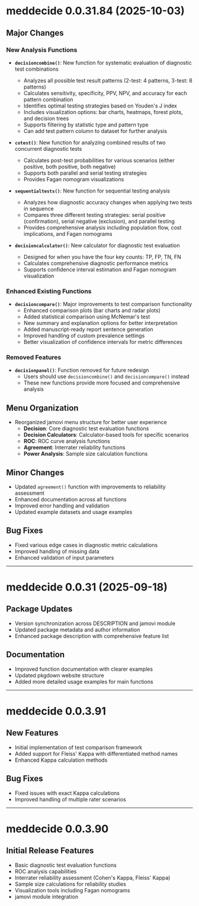 # meddecide 0.0.31.84 (2025-10-03)

## Major Changes

### New Analysis Functions

* **`decisioncombine()`**: New function for systematic evaluation of diagnostic test combinations
  - Analyzes all possible test result patterns (2-test: 4 patterns, 3-test: 8 patterns)
  - Calculates sensitivity, specificity, PPV, NPV, and accuracy for each pattern combination
  - Identifies optimal testing strategies based on Youden's J index
  - Includes visualization options: bar charts, heatmaps, forest plots, and decision trees
  - Supports filtering by statistic type and pattern type
  - Can add test pattern column to dataset for further analysis

* **`cotest()`**: New function for analyzing combined results of two concurrent diagnostic tests
  - Calculates post-test probabilities for various scenarios (either positive, both positive, both negative)
  - Supports both parallel and serial testing strategies
  - Provides Fagan nomogram visualizations

* **`sequentialtests()`**: New function for sequential testing analysis
  - Analyzes how diagnostic accuracy changes when applying two tests in sequence
  - Compares three different testing strategies: serial positive (confirmation), serial negative (exclusion), and parallel testing
  - Provides comprehensive analysis including population flow, cost implications, and Fagan nomograms

* **`decisioncalculator()`**: New calculator for diagnostic test evaluation
  - Designed for when you have the four key counts: TP, FP, TN, FN
  - Calculates comprehensive diagnostic performance metrics
  - Supports confidence interval estimation and Fagan nomogram visualization

### Enhanced Existing Functions

* **`decisioncompare()`**: Major improvements to test comparison functionality
  - Enhanced comparison plots (bar charts and radar plots)
  - Added statistical comparison using McNemar's test
  - New summary and explanation options for better interpretation
  - Added manuscript-ready report sentence generation
  - Improved handling of custom prevalence settings
  - Better visualization of confidence intervals for metric differences

### Removed Features

* **`decisionpanel()`**: Function removed for future redesign
  - Users should use `decisioncombine()` and `decisioncompare()` instead
  - These new functions provide more focused and comprehensive analysis

## Menu Organization

* Reorganized jamovi menu structure for better user experience
  - **Decision**: Core diagnostic test evaluation functions
  - **Decision Calculators**: Calculator-based tools for specific scenarios
  - **ROC**: ROC curve analysis functions
  - **Agreement**: Interrater reliability functions
  - **Power Analysis**: Sample size calculation functions

## Minor Changes

* Updated `agreement()` function with improvements to reliability assessment
* Enhanced documentation across all functions
* Improved error handling and validation
* Updated example datasets and usage examples

## Bug Fixes

* Fixed various edge cases in diagnostic metric calculations
* Improved handling of missing data
* Enhanced validation of input parameters

---

# meddecide 0.0.31 (2025-09-18)

## Package Updates

* Version synchronization across DESCRIPTION and jamovi module
* Updated package metadata and author information
* Enhanced package description with comprehensive feature list

## Documentation

* Improved function documentation with clearer examples
* Updated pkgdown website structure
* Added more detailed usage examples for main functions

---

# meddecide 0.0.3.91

## New Features

* Initial implementation of test comparison framework
* Added support for Fleiss' Kappa with differentiated method names
* Enhanced Kappa calculation methods

## Bug Fixes

* Fixed issues with exact Kappa calculations
* Improved handling of multiple rater scenarios

---

# meddecide 0.0.3.90

## Initial Release Features

* Basic diagnostic test evaluation functions
* ROC analysis capabilities
* Interrater reliability assessment (Cohen's Kappa, Fleiss' Kappa)
* Sample size calculations for reliability studies
* Visualization tools including Fagan nomograms
* jamovi module integration
